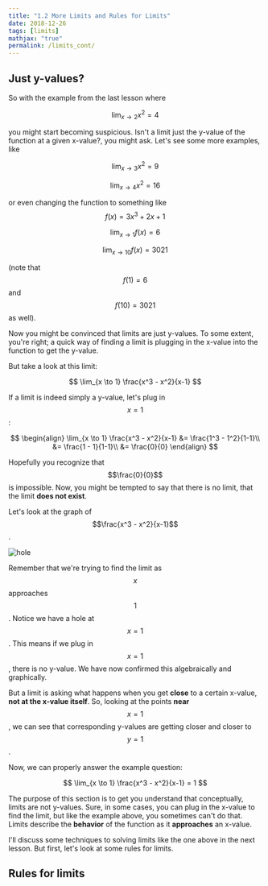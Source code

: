 ```yaml
---
title: "1.2 More Limits and Rules for Limits"
date: 2018-12-26
tags: [limits]
mathjax: "true"
permalink: /limits_cont/
---
```


## Just y-values?
So with the example from the last lesson where

$$
\lim_{x \to 2} x^2 = 4
$$

you might start becoming suspicious. Isn't a limit just the y-value of the function at a given x-value?, you might ask. Let's see some more examples, like

$$
\lim_{x \to 3} x^2 = 9
$$

$$
\lim_{x \to 4} x^2 = 16
$$

or even changing the function to something like $$f(x) = 3x^3 + 2x + 1$$

$$
\lim_{x \to 1} f(x) = 6
$$

$$
\lim_{x \to 10} f(x) = 3021
$$

(note that $$f(1) = 6$$ and $$f(10) = 3021$$ as well).

Now you might be convinced that limits are just y-values. To some extent, you're right; a quick way of finding a limit is plugging in the x-value into the function to get the y-value.

But take a look at this limit:

$$
\lim_{x \to 1} \frac{x^3 - x^2}{x-1}
$$

If a limit is indeed simply a y-value, let's plug in $$x=1$$:

$$
\begin{align}
\lim_{x \to 1} \frac{x^3 - x^2}{x-1} &= \frac{1^3 - 1^2}{1-1}\\
&= \frac{1 - 1}{1-1}\\ &= \frac{0}{0}
\end{align}
$$

Hopefully you recognize that $$\frac{0}{0}$$ is impossible. Now, you might be tempted to say that there is no limit, that the limit **does not exist**.

Let's look at the graph of $$\frac{x^3 - x^2}{x-1}$$.

<img src="{{ site.url }}{{ site.baseurl }}/images/limit_hole_graph.png" alt="hole">

Remember that we're trying to find the limit as $$x$$ approaches $$1$$. Notice we have a hole at $$x = 1$$. This means if we plug in $$x = 1$$, there is no y-value. We have now confirmed this algebraically and graphically.

But a limit is asking what happens when you get **close** to a certain x-value, **not at the x-value itself**. So, looking at the points **near** $$x = 1$$, we can see that corresponding y-values are getting closer and closer to $$y = 1$$.

Now, we can properly answer the example question:

$$
\lim_{x \to 1} \frac{x^3 - x^2}{x-1} = 1
$$

The purpose of this section is to get you understand that conceptually, limits are not y-values. Sure, in some cases, you can plug in the x-value to find the limit, but like the example above, you sometimes can't do that. Limits describe the **behavior** of the function as it **approaches** an x-value.

I'll discuss some techniques to solving limits like the one above in the next lesson. But first, let's look at some rules for limits.

## Rules for limits
